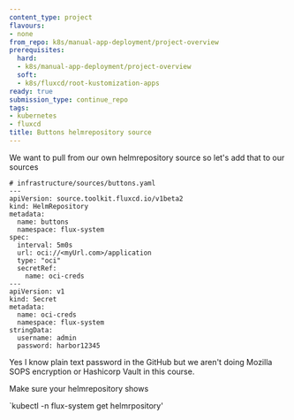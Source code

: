```yaml
---
content_type: project
flavours:
- none
from_repo: k8s/manual-app-deployment/project-overview
prerequisites:
  hard:
  - k8s/manual-app-deployment/project-overview
  soft:
  - k8s/fluxcd/root-kustomization-apps
ready: true
submission_type: continue_repo
tags:
- kubernetes
- fluxcd
title: Buttons helmrepository source
---
```




We want to pull from our own helmrepository source so let's add that to our sources

```
# infrastructure/sources/buttons.yaml
---
apiVersion: source.toolkit.fluxcd.io/v1beta2
kind: HelmRepository
metadata:
  name: buttons
  namespace: flux-system
spec:
  interval: 5m0s
  url: oci://<myUrl.com>/application
  type: "oci"
  secretRef:
    name: oci-creds
---
apiVersion: v1
kind: Secret
metadata:
  name: oci-creds
  namespace: flux-system
stringData:
  username: admin
  password: harbor12345
```

Yes I know plain text password in the GitHub but we aren't doing Mozilla SOPS encryption or Hashicorp Vault in this course.

Make sure your helmrepository shows 

`kubectl -n flux-system get helmrpository'